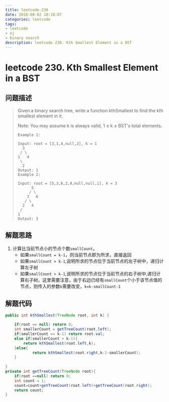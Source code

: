 ```yaml
---
title: leetcode-230
date: 2018-08-02 10:18:07
categories: leetcode
tags: 
- leetcode
- oj
- binary search
description: leetcode 230. Kth Smallest Element in a BST
---
```

# leetcode 230. Kth Smallest Element in a BST

## 问题描述

>Given a binary search tree, write a function kthSmallest to find the kth smallest element in it.
>
>Note: 
>You may assume k is always valid, 1 ≤ k ≤ BST's total elements.
>```text
>Example 1:
>
>Input: root = [3,1,4,null,2], k = 1
>   3
>  / \
> 1   4
>  \
>   2
>Output: 1
>Example 2:
>
>Input: root = [5,3,6,2,4,null,null,1], k = 3
>       5
>      / \
>     3   6
>    / \
>   2   4
>  /
> 1
>Output: 3

## 解题思路
1. 计算比当前节点小的节点个数`smallCount`。
    * 如果`smallCount = k-1`，则当前节点即为所求，直接返回
    * 如果`smallCount > k-1`,说明所求的节点位于当前节点的左子树中，递归计算左子树
    * 如果`smallCount > k-1`,说明所求的节点位于当前节点的右子树中,递归计算右子树，这里需要注意，由于右边已经有`smallCount`个小于该节点值的节点，则传入的参数`k`需要改变，`k=k-smallCount-1`
## 解题代码

```java
public int kthSmallest(TreeNode root, int k) {

    if(root == null) return 0;
    int smallerCount = getTreeCount(root.left);
    if(smallerCount == k-1) return root.val;
    else if(smallerCount > k-1){
        return kthSmallest(root.left,k);
    }else{
            return kthSmallest(root.right,k-1-smallerCount);
    }
    
}
private int getTreeCount(TreeNode root){
    if(root ==null) return 0;
    int count = 1;
    count=count+getTreeCount(root.left)+getTreeCount(root.right);
    return count;
}
```